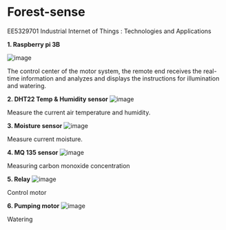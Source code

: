 # Forest-sense
EE5329701 Industrial Internet of Things : Technologies and Applications

**1. Raspberry pi 3B**

![image](https://user-images.githubusercontent.com/56578804/71704677-a922a680-2e16-11ea-80b6-94bed40a5a35.png)

The control center of the motor system, the remote end receives the real-time information and analyzes and displays the instructions for illumination and watering.

**2. DHT22 Temp & Humidity sensor**
![image](https://user-images.githubusercontent.com/56578804/71704670-990ac700-2e16-11ea-9d71-80e6fe9b1b29.png)

Measure the current air temperature and humidity.

**3. Moisture sensor**
![image](https://user-images.githubusercontent.com/56578804/71704691-c8213880-2e16-11ea-958c-3b7dac6c6f4d.png)

Measure current moisture.

**4. MQ 135 sensor**
![image](https://user-images.githubusercontent.com/56578804/71704698-dff8bc80-2e16-11ea-9676-757e89b703ff.png)

​Measuring carbon monoxide concentration

**5. Relay**
![image](https://user-images.githubusercontent.com/56578804/71704708-f30b8c80-2e16-11ea-9f69-713028b7c310.png)

Control motor

**6. Pumping motor**
![image](https://user-images.githubusercontent.com/56578804/71704723-061e5c80-2e17-11ea-9bf8-67ac7b2607a5.png)

Watering

